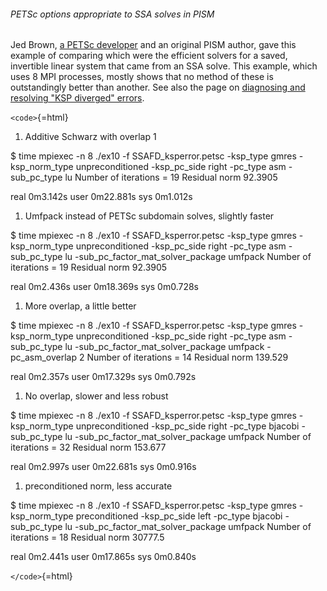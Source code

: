 ###### PETSc options appropriate to SSA solves in PISM

Jed Brown, [a PETSc
developer](http://www.mcs.anl.gov/petsc/petsc-2/miscellaneous/index.html)
and an original PISM author, gave this example of comparing which were
the efficient solvers for a saved, invertible linear system that came
from an SSA solve. This example, which uses 8 MPI processes, mostly
shows that no method of these is outstandingly better than another. See
also the page on [diagnosing and resolving \"KSP diverged\"
errors](kspdiverged).

`<code>`{=html}

1.  Additive Schwarz with overlap 1

\$ time mpiexec -n 8 ./ex10 -f SSAFD\_ksperror.petsc -ksp\_type gmres
-ksp\_norm\_type unpreconditioned -ksp\_pc\_side right -pc\_type asm
-sub\_pc\_type lu Number of iterations = 19 Residual norm 92.3905

real 0m3.142s user 0m22.881s sys 0m1.012s

1.  Umfpack instead of PETSc subdomain solves, slightly faster

\$ time mpiexec -n 8 ./ex10 -f SSAFD\_ksperror.petsc -ksp\_type gmres
-ksp\_norm\_type unpreconditioned -ksp\_pc\_side right -pc\_type asm
-sub\_pc\_type lu -sub\_pc\_factor\_mat\_solver\_package umfpack Number
of iterations = 19 Residual norm 92.3905

real 0m2.436s user 0m18.369s sys 0m0.728s

1.  More overlap, a little better

\$ time mpiexec -n 8 ./ex10 -f SSAFD\_ksperror.petsc -ksp\_type gmres
-ksp\_norm\_type unpreconditioned -ksp\_pc\_side right -pc\_type asm
-sub\_pc\_type lu -sub\_pc\_factor\_mat\_solver\_package umfpack
-pc\_asm\_overlap 2 Number of iterations = 14 Residual norm 139.529

real 0m2.357s user 0m17.329s sys 0m0.792s

1.  No overlap, slower and less robust

\$ time mpiexec -n 8 ./ex10 -f SSAFD\_ksperror.petsc -ksp\_type gmres
-ksp\_norm\_type unpreconditioned -ksp\_pc\_side right -pc\_type bjacobi
-sub\_pc\_type lu -sub\_pc\_factor\_mat\_solver\_package umfpack Number
of iterations = 32 Residual norm 153.677

real 0m2.997s user 0m22.681s sys 0m0.916s

1.  preconditioned norm, less accurate

\$ time mpiexec -n 8 ./ex10 -f SSAFD\_ksperror.petsc -ksp\_type gmres
-ksp\_norm\_type preconditioned -ksp\_pc\_side left -pc\_type bjacobi
-sub\_pc\_type lu -sub\_pc\_factor\_mat\_solver\_package umfpack Number
of iterations = 18 Residual norm 30777.5

real 0m2.441s user 0m17.865s sys 0m0.840s

`</code>`{=html}
